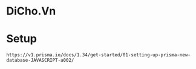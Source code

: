 # DiCho.Vn
# Setup
`https://v1.prisma.io/docs/1.34/get-started/01-setting-up-prisma-new-database-JAVASCRIPT-a002/`
